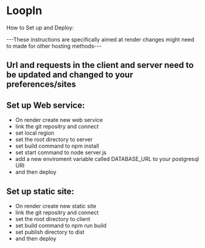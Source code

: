 # LoopIn
How to Set up and Deploy:

---These instructions are specifically aimed at render changes might need to made for other hosting methods---
## Url and requests in the client and server need to be updated and changed to your preferences/sites

## Set up Web service:
  - On render create new web service
  - link the git repositry and connect
  - set local region
  - set the root directory to server
  - set build command to npm install
  - set start command to node server.js
  - add a new enviroment variable called DATABASE_URL to your postgresql URI
  - and then deploy

## Set up static site:
  - On render create new static site
  - link the git repositry and connect
  - set the root directory to client
  - set build command to npm run build
  - set publish directory to dist
  - and then deploy

